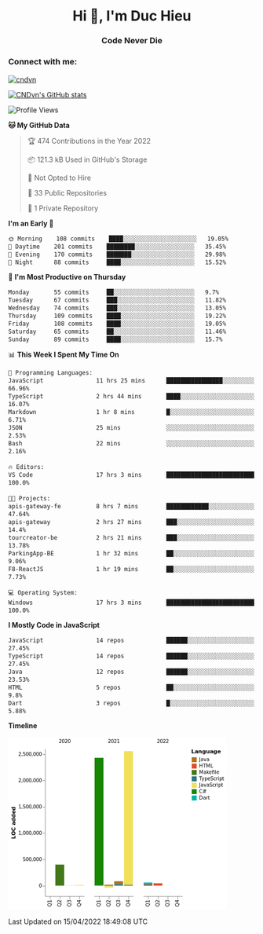 <h1 align="center">Hi 👋, I'm Duc Hieu</h1>
<h3 align="center">Code Never Die</h3>

<h3 align="left">Connect with me:</h3>
<p align="left">
<a href="https://linkedin.com/in/cndvn" target="blank"><img align="center" src="https://img.shields.io/badge/LinkedIn-0077B5?style=for-the-badge&logo=linkedin&logoColor=white" alt="cndvn"/></a>
<!--
<a href="https://fb.com/cnd.duchieu" target="blank"><img align="center" src="https://img.shields.io/badge/Facebook-1877F2?style=for-the-badge&logo=facebook&logoColor=white" alt="cnd.duchieu"/></a>
 -->
</p>

[![CNDvn's GitHub stats](https://github-readme-stats.vercel.app/api?username=cndvn)](https://github.com/anuraghazra/github-readme-stats)

<!--START_SECTION:waka-->
![Profile Views](http://img.shields.io/badge/Profile%20Views-54-blue)

**🐱 My GitHub Data** 

> 🏆 474 Contributions in the Year 2022
 > 
> 📦 121.3 kB Used in GitHub's Storage 
 > 
> 🚫 Not Opted to Hire
 > 
> 📜 33 Public Repositories 
 > 
> 🔑 1 Private Repository 
 > 
**I'm an Early 🐤** 

```text
🌞 Morning    108 commits    ████░░░░░░░░░░░░░░░░░░░░░   19.05% 
🌆 Daytime    201 commits    ████████░░░░░░░░░░░░░░░░░   35.45% 
🌃 Evening    170 commits    ███████░░░░░░░░░░░░░░░░░░   29.98% 
🌙 Night      88 commits     ████░░░░░░░░░░░░░░░░░░░░░   15.52%

```
📅 **I'm Most Productive on Thursday** 

```text
Monday       55 commits     ██░░░░░░░░░░░░░░░░░░░░░░░   9.7% 
Tuesday      67 commits     ███░░░░░░░░░░░░░░░░░░░░░░   11.82% 
Wednesday    74 commits     ███░░░░░░░░░░░░░░░░░░░░░░   13.05% 
Thursday     109 commits    ████░░░░░░░░░░░░░░░░░░░░░   19.22% 
Friday       108 commits    ████░░░░░░░░░░░░░░░░░░░░░   19.05% 
Saturday     65 commits     ██░░░░░░░░░░░░░░░░░░░░░░░   11.46% 
Sunday       89 commits     ████░░░░░░░░░░░░░░░░░░░░░   15.7%

```


📊 **This Week I Spent My Time On** 

```text
💬 Programming Languages: 
JavaScript               11 hrs 25 mins      ████████████████░░░░░░░░░   66.96% 
TypeScript               2 hrs 44 mins       ████░░░░░░░░░░░░░░░░░░░░░   16.07% 
Markdown                 1 hr 8 mins         █░░░░░░░░░░░░░░░░░░░░░░░░   6.71% 
JSON                     25 mins             ░░░░░░░░░░░░░░░░░░░░░░░░░   2.53% 
Bash                     22 mins             ░░░░░░░░░░░░░░░░░░░░░░░░░   2.16%

🔥 Editors: 
VS Code                  17 hrs 3 mins       █████████████████████████   100.0%

🐱‍💻 Projects: 
apis-gateway-fe          8 hrs 7 mins        ████████████░░░░░░░░░░░░░   47.64% 
apis-gateway             2 hrs 27 mins       ███░░░░░░░░░░░░░░░░░░░░░░   14.4% 
tourcreator-be           2 hrs 21 mins       ███░░░░░░░░░░░░░░░░░░░░░░   13.78% 
ParkingApp-BE            1 hr 32 mins        ██░░░░░░░░░░░░░░░░░░░░░░░   9.06% 
F8-ReactJS               1 hr 19 mins        ██░░░░░░░░░░░░░░░░░░░░░░░   7.73%

💻 Operating System: 
Windows                  17 hrs 3 mins       █████████████████████████   100.0%

```

**I Mostly Code in JavaScript** 

```text
JavaScript               14 repos            ██████░░░░░░░░░░░░░░░░░░░   27.45% 
TypeScript               14 repos            ██████░░░░░░░░░░░░░░░░░░░   27.45% 
Java                     12 repos            ██████░░░░░░░░░░░░░░░░░░░   23.53% 
HTML                     5 repos             ██░░░░░░░░░░░░░░░░░░░░░░░   9.8% 
Dart                     3 repos             █░░░░░░░░░░░░░░░░░░░░░░░░   5.88%

```


**Timeline**

![Chart not found](https://raw.githubusercontent.com/CNDvn/CNDvn/main/charts/bar_graph.png) 


 Last Updated on 15/04/2022 18:49:08 UTC
<!--END_SECTION:waka-->
